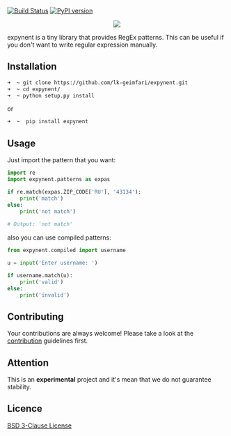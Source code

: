 [![Build Status](https://travis-ci.org/lk-geimfari/expynent.svg?branch=master)](https://travis-ci.org/lk-geimfari/expynent)
[![PyPI version](https://badge.fury.io/py/expynent.svg)](https://badge.fury.io/py/expynent)

<p align="center">
<a href="https://github.com/lk-geimfari/expynent/">
  <img src="https://raw.githubusercontent.com/lk-geimfari/expynent/master/other/logo.png">
</a>
</p>



expynent is a tiny library that provides RegEx patterns. This can be useful if you don't want to write regular expression manually.



## Installation
```zsh
➜  ~ git clone https://github.com/lk-geimfari/expynent.git
➜  ~ cd expynent/
➜  ~ python setup.py install

```
or
```zsh
➜  ~  pip install expynent
```


## Usage
Just import the pattern that you want:
```python
import re
import expynent.patterns as expas

if re.match(expas.ZIP_CODE['RU'], '43134'):
    print('match')
else:
    print('not match')
    
# Output: 'not match'

```
also you can use compiled patterns:
```python
from expynent.compiled import username

u = input('Enter username: ')

if username.match(u):
    print('valid')
else:
    print('invalid')
```


## Contributing
Your contributions are always welcome! Please take a look at the [contribution](https://github.com/lk-geimfari/expynent/blob/master/CONTRIBUTING.md) guidelines first.

## Attention
This is an **experimental** project and it's mean that we do not guarantee stability.

## Licence 
[BSD 3-Clause License](https://raw.githubusercontent.com/lk-geimfari/expynent/master/LICENSE)
